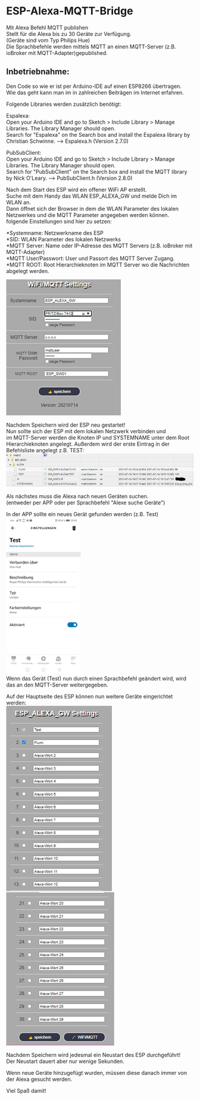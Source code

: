 # ESP-Alexa-MQTT-Bridge  
Mit Alexa Befehl MQTT publishen  
Stellt für die Alexa bis zu 30 Geräte zur Verfügung.  
(Geräte sind vom Typ Philips Hue)  
Die Sprachbefehle werden mittels MQTT an einen MQTT-Server (z.B. ioBroker mit MQTT-Adapter)gepublished.  


## Inbetriebnahme: 
  
Den Code so wie er ist per Arduino-IDE auf einen ESP8266 übertragen.  
Wie das geht kann man im in zahlreichen Beiträgen im Internet erfahren.  
   
Folgende Libraries werden zusätzlich benötigt:
  
Espalexa:  
Open your Arduino IDE and go to Sketch > Include Library > Manage Libraries. The Library Manager should open.  
Search for "Espalexa" on the Search box and install the Espalexa library by Christian Schwinne. --> Espalexa.h (Version 2.7.0)  
  
PubSubClient:  
Open your Arduino IDE and go to Sketch > Include Library > Manage Libraries. The Library Manager should open.  
Search for "PubSubClient" on the Search box and install the MQTT library by Nick O'Leary. --> PubSubClient.h (Version 2.8.0)  
   
Nach dem Start des ESP wird ein offener WiFi AP erstellt.  
Suche mit dem Handy das WLAN ESP_ALEXA_GW und melde Dich im WLAN an.  
Dann öffnet sich der Browser in dem die WLAN Parameter des lokalen Netzwerkes und die MQTT Parameter angegeben werden können.  
folgende Einstellungen sind hier zu setzen:  
  
*Systemname: Netzwerkname des ESP  
*SID: WLAN Parameter des lokalen Netzwerks  
*MQTT Server: Name oder IP-Adresse des MQTT Servers (z.B. ioBroker mit MQTT-Adapter)  
*MQTT User/Passwort: User und Passort des MQTT Server Zugang.  
*MQTT ROOT: Root Hierarchieknoten im MQTT Server wo die Nachrichten abgelegt werden.  
  
![WLan/MQTT-Einstellungen](https://github.com/manfred-hofmann/ESP-Alexa-MQTT-Bridge/blob/main/pic/web03.JPG "WLan/MQTT-Einstellungen")  
  
  
Nachdem Speichern wird der ESP neu gestartet!  
Nun sollte sich der ESP mit dem lokalen Netzwerk verbinden und  
im MQTT-Server werden die Knoten IP und SYSTEMNAME unter dem Root Hierarchieknoten angelegt.
Außerdem wird der erste Eintrag in der Befehlsliste angelegt z.B. TEST:
![MQTT-Server](https://github.com/manfred-hofmann/ESP-Alexa-MQTT-Bridge/blob/main/pic/mqtt01.JPG "MQTT-Server")    
  
Als nächstes muss die Alexa nach neuen Geräten suchen.  
(entweder per APP oder per Sprachbefehl "Alexe suche Geräte")  
   
In der APP sollte ein neues Gerät gefunden werden (z.B. Test)  
<img src="https://github.com/manfred-hofmann/ESP-Alexa-MQTT-Bridge/blob/main/pic/alexa01.jpg" width="200" height="420" />   
Wenn das Gerät (Test) nun durch einen Sprachbefehl geändert wird, wird das an den MQTT-Server weitergegeben.  
  
Auf der Hauptseite des ESP können nun weitere Geräte eingerichtet werden:  
![Web01](https://github.com/manfred-hofmann/ESP-Alexa-MQTT-Bridge/blob/main/pic/web01.JPG "Web01")  
![Web02](https://github.com/manfred-hofmann/ESP-Alexa-MQTT-Bridge/blob/main/pic/web02.JPG "Web02")  
  
Nachdem Speichern wird jedesmal ein Neustart des ESP durchgeführt!  
Der Neustart dauert aber nur wenige Sekunden.  
   
Wenn neue Geräte hinzugefügt wurden, müssen diese danach immer von der Alexa gesucht werden.  
  
  
Viel Spaß damit!  

 
